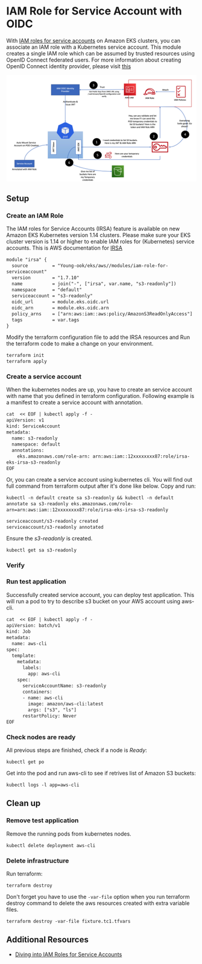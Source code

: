 # IAM Role for Service Account with OIDC
With [IAM roles for service accounts](https://docs.aws.amazon.com/eks/latest/userguide/iam-roles-for-service-accounts.html) on Amazon EKS clusters, you can associate an IAM role with a Kubernetes service account. This module creates a single IAM role which can be assumed by trusted resources using OpenID Connect federated users. For more information about creating OpenID Connect identity provider, please visit [this](https://docs.aws.amazon.com/IAM/latest/UserGuide/id_roles_providers_create_oidc.html)

![aws-iam-role-for-sa](../../images/aws-iam-role-for-sa.png)

## Setup
### Create an IAM Role
The IAM roles for Service Accounts (IRSA) feature is available on new Amazon EKS Kubernetes version 1.14 clusters. Please make sure your EKS cluster version is 1.14 or higher to enable IAM roles for (Kubernetes) service accounts.
This is AWS documentation for [IRSA]( https://docs.aws.amazon.com/eks/latest/userguide/iam-roles-for-service-accounts.html)
```
module "irsa" {
  source         = "Young-ook/eks/aws//modules/iam-role-for-serviceaccount"
  version        = "1.7.10"
  name           = join("-", ["irsa", var.name, "s3-readonly"])
  namespace      = "default"
  serviceaccount = "s3-readonly"
  oidc_url       = module.eks.oidc.url
  oidc_arn       = module.eks.oidc.arn
  policy_arns    = ["arn:aws:iam::aws:policy/AmazonS3ReadOnlyAccess"]
  tags           = var.tags
}
```

Modify the terraform configuration file to add the IRSA resources and Run the terraform code to make a change on your environment.
```
terraform init
terraform apply
```

### Create a service account
When the kubernetes nodes are up, you have to create an service account with name that you defined in terraform configuration. Following example is a manifest to create a service account with annotation.
```
cat  << EOF | kubectl apply -f -
apiVersion: v1
kind: ServiceAccount
metadata:
  name: s3-readonly
  namespace: default
  annotations:
    eks.amazonaws.com/role-arn: arn:aws:iam::12xxxxxxxx87:role/irsa-eks-irsa-s3-readonly
EOF
```

Or, you can create a service account using kubernetes cli. You will find out full command from terraform output after it's done like below. Copy and run:
```
kubectl -n default create sa s3-readonly && kubectl -n default annotate sa s3-readonly eks.amazonaws.com/role-arn=arn:aws:iam::12xxxxxxxx87:role/irsa-eks-irsa-s3-readonly
```
```
serviceaccount/s3-readonly created
serviceaccount/s3-readonly annotated
```

Ensure the *s3-readonly* is created.
```
kubectl get sa s3-readonly
```

### Verify
### Run test application
Successfully created service account, you can deploy test application. This will run a pod to try to describe s3 bucket on your AWS account using aws-cli.
```
cat  << EOF | kubectl apply -f -
apiVersion: batch/v1
kind: Job
metadata:
  name: aws-cli
spec:
  template:
    metadata:
      labels:
        app: aws-cli
    spec:
      serviceAccountName: s3-readonly
      containers:
      - name: aws-cli
        image: amazon/aws-cli:latest
        args: ["s3", "ls"]
      restartPolicy: Never
EOF
```

### Check nodes are ready
All previous steps are finished, check if a node is *Ready*:
```
kubectl get po
```

Get into the pod and run aws-cli to see if retrives list of Amazon S3 buckets:
```
kubectl logs -l app=aws-cli
```

## Clean up
### Remove test application
Remove the running pods from kubernetes nodes.
```
kubectl delete deployment aws-cli
```

### Delete infrastructure
Run terraform:
```
terraform destroy
```
Don't forget you have to use the `-var-file` option when you run terraform destroy command to delete the aws resources created with extra variable files.
```
terraform destroy -var-file fixture.tc1.tfvars
```

## Additional Resources
- [Diving into IAM Roles for Service Accounts](https://aws.amazon.com/blogs/containers/diving-into-iam-roles-for-service-accounts/)

